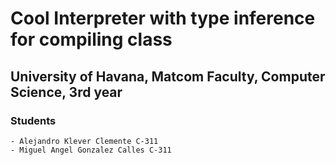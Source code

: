 # Cool Interpreter with type inference for compiling class

## University of Havana, Matcom Faculty, Computer Science, 3rd year

### Students

    - Alejandro Klever Clemente C-311
    - Miguel Angel Gonzalez Calles C-311
